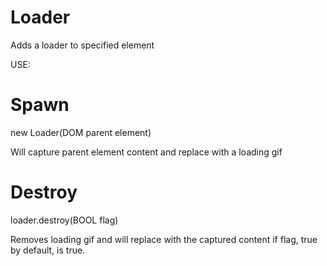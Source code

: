 # Loader
Adds a loader to specified element

USE:

# Spawn
new Loader(DOM parent element)

Will capture parent element content and replace with a loading gif

# Destroy
loader.destroy(BOOL flag)

Removes loading gif and will replace with the captured content if flag, true by default, is true.
